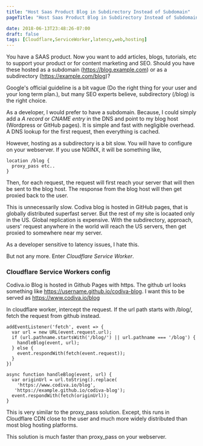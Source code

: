 ```yaml
---
title: "Host Saas Product Blog in Subdirectory Instead of Subdomain"
pageTitle: "Host Saas Product Blog in Subdirectory Instead of Subdomain | Codiva Online Compiler Blog"

date: 2018-06-13T23:48:26-07:00
draft: false
tags: [Cloudflare,ServiceWorker,latency,web,hosting]
---
```


You have a SAAS product. Now you want to add articles, blogs, tutorials, etc to support your product or for content marketing and SEO. Should you have these hosted as a subdomain (https://blog.example.com) or as a subdirectory (https://example.com/blog)?
<!--more-->

Google's official guideline is a bit vague (Do the right thing for your user and your long term plan.), but many SEO experts believe, subdirectory (/blog) is the right choice.

As a developer, I would prefer to have a subdomain. Because, I could simply add a *A record* or *CNAME entry* in the DNS and point to my blog host (Wordpress or GitHub pages).
It is simple and fast with negligible overhead. A DNS lookup for the first request, then everything is cached.

However, hosting as a subdirectory is a bit slow. You will have to configure on your webserver. If you use NGINX, it will be something like,

```
location /blog {
  proxy_pass etc..
}
```

Then, for each request, the request will first reach your server that will then be sent to the blog host. The response from the blog host will then get proxied back to the user.

This is unnecessarily slow. Codiva blog is hosted in GitHub pages, that is globally distributed superfast server. But the rest of my site is locaated only in the US. Global replication is expensive. With the subdirectory, approach, users' request anywhere in the world will reach the US servers, then get proxied to somewhere near my server.

As a developer sensitive to latency issues, I hate this.

But not any more. Enter *Cloudflare Service Worker*.

### Cloudflare Service Workers config

Codiva.io Blog is hosted in Github Pages with https. The github url looks something like https://username.github.io/codiva-blog. I want this to be served as https://www.codiva.io/blog

In cloudflare worker, intercept the request. If the url path starts with /blog/, fetch the request from github instead.

```
addEventListener('fetch', event => {
  var url = new URL(event.request.url);
  if (url.pathname.startsWith('/blog/') || url.pathname === '/blog') {
    handleBlog(event, url);
  } else {
    event.respondWith(fetch(event.request));
  }
})

async function handleBlog(event, url) {
  var originUrl = url.toString().replace(
    'https://www.codiva.io/blog',
   'https://example.github.io/codiva-blog');
  event.respondWith(fetch(originUrl)); 
}

```
This is very similar to the proxy_pass solution. Except, this runs in Cloudflare CDN close to the user and much more widely distributed than most blog hosting platforms. 

This solution is much faster than proxy_pass on your webserver.

